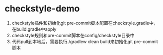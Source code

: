 # checkstyle-demo
1. checkstyle插件和初始化git pre-commit脚本配置在checkstyle.gradle中，在build.gradle中apply
2. checkstyle规则和pre-commit脚本在config/checkstyle目录中
3. 代码pull到本地后，需要执行./gradlew clean build来初始化git pre-commit脚本
